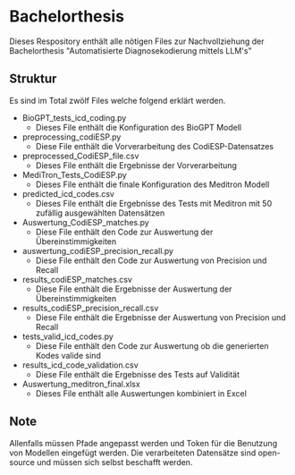 # Bachelorthesis
Dieses Respository enthält alle nötigen Files zur Nachvollziehung der Bachelorthesis "Automatisierte Diagnosekodierung mittels LLM's"
## Struktur

Es sind im Total zwölf Files welche folgend erklärt werden.

- BioGPT_tests_icd_coding.py 
	-  Dieses File enthält die Konfiguration des BioGPT Modell 
- preprocessing_codiESP.py
	- Diese File enthält die Vorverarbeitung des CodiESP-Datensatzes
- preprocessed_CodiESP_file.csv
	- Dieses File enthält die Ergebnisse der Vorverarbeitung
- MediTron_Tests_CodiESP.py
	- Dieses File enthält die finale Konfiguration des Meditron Modell
- predicted_icd_codes.csv
	- Dieses File enthält die Ergebnisse des Tests mit Meditron mit 50 zufällig ausgewählten Datensätzen
- Auswertung_CodiESP_matches.py
	- Diese File enthält den Code zur Auswertung der Übereinstimmigkeiten
- auswertung_codiESP_precision_recall.py
	- Diese File enthält den Code zur Auswertung von Precision und Recall
- results_codiESP_matches.csv
	- Diese File enthält die Ergebnisse der Auswertung der Übereinstimmigkeiten
- results_codiESP_precision_recall.csv
	- Diese File enthält die Ergebnisse der Auswertung von Precision und Recall
- tests_valid_icd_codes.py
	- Diese File enthält den Code zur Auswertung ob die generierten Kodes valide sind
- results_icd_code_validation.csv
	- Diese File enthält die Ergebnisse des Tests auf Validität
- Auswertung_meditron_final.xlsx
	- Dieses File enthält alle Auswertungen kombiniert in Excel

## Note
Allenfalls müssen Pfade angepasst werden und Token für die Benutzung von Modellen eingefügt werden.
Die verarbeiteten Datensätze sind open-source und müssen sich selbst beschafft werden. 
